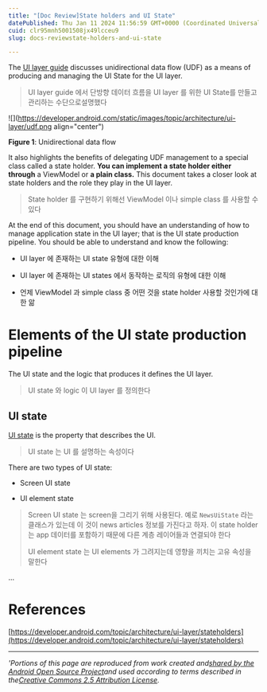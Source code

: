 ```yaml
---
title: "[Doc Review]State holders and UI State"
datePublished: Thu Jan 11 2024 11:56:59 GMT+0000 (Coordinated Universal Time)
cuid: clr95mnh5001508jx49lcceu9
slug: docs-reviewstate-holders-and-ui-state

---
```


The [UI layer guide](https://developer.android.com/topic/architecture/ui-layer) discusses unidirectional data flow (UDF) as a means of producing and managing the UI State for the UI layer.

> UI layer guide 에서 단방향 데이터 흐름을 UI layer 를 위한 UI State를 만들고 관리하는 수단으로설명했다

![](https://developer.android.com/static/images/topic/architecture/ui-layer/udf.png align="center")

**Figure 1**: Unidirectional data flow

It also highlights the benefits of delegating UDF management to a special class called a state holder. **You can implement a state holder either through** a ViewModel or **a plain class.** This document takes a closer look at state holders and the role they play in the UI layer.

> State holder 를 구현하기 위해선 ViewModel 이나 simple class 를 사용할 수 있다

At the end of this document, you should have an understanding of how to manage application state in the UI layer; that is the UI state production pipeline. You should be able to understand and know the following:

* UI layer 에 존재하는 UI state 유형에 대한 이해
    
* UI layer 에 존재하는 UI states 에서 동작하는 로직의 유형에 대한 이해
    
* 언제 ViewModel 과 simple class 중 어떤 것을 state holder 사용할 것인가에 대한 앎
    

# Elements of the UI state production pipeline

The UI state and the logic that produces it defines the UI layer.

> UI state 와 logic 이 UI layer 를 정의한다

## UI state

[UI state](https://developer.android.com/topic/architecture/ui-layer#define-ui-state) is the property that describes the UI.

> UI state 는 UI 를 설명하는 속성이다

There are two types of UI state:

* Screen UI state
    
* UI element state
    

> Screen UI state 는 screen을 그리기 위해 사용된다. 예로 `NewsUiState` 라는 클래스가 있는데 이 것이 news articles 정보를 가진다고 하자. 이 state holder 는 app 데이터를 포함하기 때문에 다른 계층 레이어들과 연결되야 한다
> 
> UI element state 는 UI elements 가 그려지는데 영향을 끼치는 고유 속성을 말한다

...

# References

[https://developer.android.com/topic/architecture/ui-layer/stateholders](https://developer.android.com/topic/architecture/ui-layer/stateholders)

---

*'Portions of this page are reproduced from work created and*[*shared by the Android Open Source Project*](http://code.google.com/policies.html)*and used according to terms described in the*[*Creative Commons 2.5 Attribution License*](http://creativecommons.org/licenses/by/2.5/)*.*